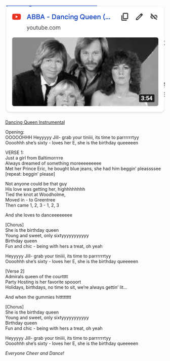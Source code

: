 ![Alt text](images/dancing-queen.png)

[Dancing Queen Instrumental](https://www.youtube.com/watch?v=nSsRbv7ockI)

Opening:  
OOOOOHHH Heyyyyy Jill- grab your tiniiii, its time to parrrrrrtyy  
Oooohhh she’s sixty \- loves her E, she is the birthday queeeeen

VERSE 1:  
Just a girl from Baltimorrrre   
Always dreamed of something moreeeeeeeee  
Met her Prince Eric, he bought blue jeans, she had him beggin’ pleassssee \[repeat: beggin’ please\]

Not anyone could be that guy   
His love was getting her, highhhhhhhh  
Tied the knot at Woodholme,   
Moved in \- to Greentree   
Then came 1, 2, 3 \- 1, 2, 3

And she loves to danceeeeeeee

\[Chorus\]   
She is the birthday queen   
Young and sweet, only sixtyyyyyyyyyyy  
Birthday queen   
Fun and chic \- being with hers a treat, oh yeah 

Heyyyyy Jill- grab your tiniiii, its time to parrrrrrtyy  
Oooohhh she’s sixty \- loves her E, she is the birthday queeeeen

\[Verse 2\]   
Admirals queen of the courtttt  
Party Hosting is her favorite spooort  
Holidays, birthdays, no time to sit, we’re always gettin’ lit…

And when the gummies hitttttttt

\[Chorus\]   
She is the birthday queen   
Young and sweet, only sixtyyyyyyyyyyy  
Birthday queen   
Fun and chic \- being with hers a treat, oh yeah 

Heyyyyy Jill- grab your tiniiii, its time to parrrrrrtyy  
Oooohhh she’s sixty \- loves her E, she is the birthday queeeeen

*Everyone Cheer and Dance\!*   
